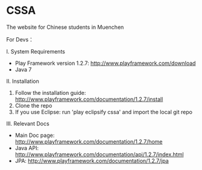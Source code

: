 CSSA
====

The website for Chinese students in Muenchen 





For Devs：


I. System Requirements
  - Play Framework version 1.2.7: http://www.playframework.com/download
  - Java 7

II. Installation
  1. Follow the installation guide: http://www.playframework.com/documentation/1.2.7/install
  2. Clone the repo
  3. If you use Eclipse: run 'play eclipsify cssa' and import the local git repo

III. Relevant Docs
  - Main Doc page: http://www.playframework.com/documentation/1.2.7/home
  - Java API: http://www.playframework.com/documentation/api/1.2.7/index.html
  - JPA: http://www.playframework.com/documentation/1.2.7/jpa
